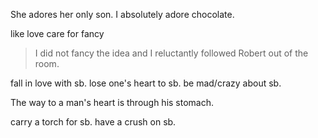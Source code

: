 
She adores her only son.
I absolutely adore chocolate.

like
love
care for
fancy

>I did not fancy the idea and I reluctantly followed Robert out of the room.

fall in love with sb.
lose one's heart to sb.
be mad/crazy about sb.

The way to a man's heart is through his stomach.  

carry a torch for sb.
have a crush on sb.
